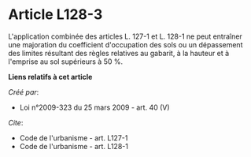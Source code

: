 # Article L128-3

L'application combinée des articles L. 127-1 et L. 128-1 ne peut entraîner une majoration du coefficient d'occupation des
sols ou un dépassement des limites résultant des règles relatives au gabarit, à la hauteur et à l'emprise au sol supérieurs à
50 %.

**Liens relatifs à cet article**

_Créé par_:

  - Loi n°2009-323 du 25 mars 2009 - art. 40 (V)

_Cite_:

  - Code de l'urbanisme - art. L127-1
  - Code de l'urbanisme - art. L128-1
